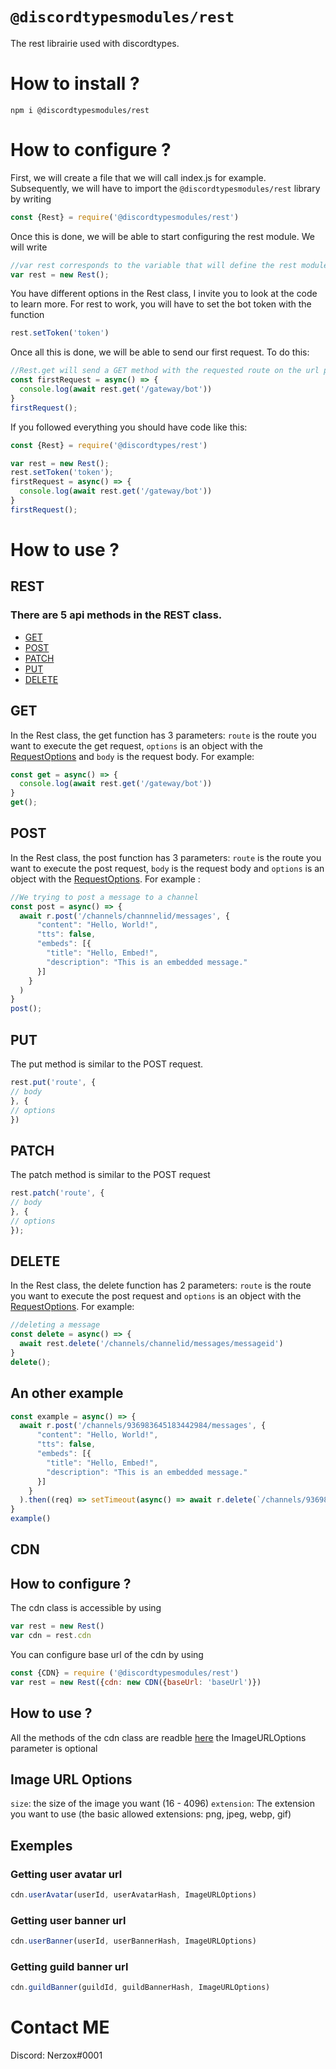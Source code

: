 # `@discordtypesmodules/rest`

The rest librairie used with discordtypes.

# How to install ?

```npm i @discordtypesmodules/rest```

# How to configure ?

First, we will create a file that we will call index.js for example. Subsequently, we will have to import the ```@discordtypesmodules/rest``` library by writing 
```js
const {Rest} = require('@discordtypesmodules/rest')
```
Once this is done, we will be able to start configuring the rest module. We will write 
```js
//var rest corresponds to the variable that will define the rest module
var rest = new Rest();
```
You have different options in the Rest class, I invite you to look at the code to learn more.
For rest to work, you will have to set the bot token with the function 
```js
rest.setToken('token')
```
Once all this is done, we will be able to send our first request. To do this:
```js
//Rest.get will send a GET method with the requested route on the url passed in the api option on the Rest class options. By default the url is https://discord.com/api/v9
const firstRequest = async() => {
  console.log(await rest.get('/gateway/bot'))
}
firstRequest();
```

If you followed everything you should have code like this: 
```js
const {Rest} = require('@discordtypes/rest')

var rest = new Rest();
rest.setToken('token');
firstRequest = async() => {
  console.log(await rest.get('/gateway/bot'))
}
firstRequest();
```

# How to use ?

## REST

### There are 5 api methods in the REST class.

- <a href="README.md#get">GET</a>
- <a href="README.md#post">POST</a>
- <a href="README.md#patch">PATCH</a>
- <a href="README.md#put">PUT</a>
- <a href="README.md#delete">DELETE</a>

## GET
In the Rest class, the get function has 3 parameters: ```route``` is the route you want to execute the get request, ```options``` is an object with the [RequestOptions](rest/Rest.ts) and ```body``` is the request body.
For example:
```js
const get = async() => {
  console.log(await rest.get('/gateway/bot'))
}
get();
```

## POST
In the Rest class, the post function has 3 parameters: ```route``` is the route you want to execute the post request, ```body``` is the request body and ```options``` is an object with the [RequestOptions](rest/Rest.ts).
For example :
```js
//We trying to post a message to a channel
const post = async() => {
  await r.post('/channels/channnelid/messages', {
      "content": "Hello, World!",
      "tts": false,
      "embeds": [{
        "title": "Hello, Embed!",
        "description": "This is an embedded message."
      }]
    }
  )
}
post();
```

## PUT
The put method is similar to the POST request.
```js
rest.put('route', {
// body
}, {
// options
})
```

## PATCH
The patch method is similar to the POST request
```js
rest.patch('route', {
// body
}, {
// options
});
```

## DELETE
In the Rest class, the delete function has 2 parameters: ```route``` is the route you want to execute the post request and ```options``` is an object with the [RequestOptions](rest/Rest.ts).
For example:
```js
//deleting a message
const delete = async() => {
  await rest.delete('/channels/channelid/messages/messageid')
}
delete();
```
## An other example
```js
const example = async() => {
  await r.post('/channels/936983645183442984/messages', {
      "content": "Hello, World!",
      "tts": false,
      "embeds": [{
        "title": "Hello, Embed!",
        "description": "This is an embedded message."
      }]
    }
  ).then((req) => setTimeout(async() => await r.delete(`/channels/936983645183442984/messages/${req.id}`), 15000))
}
example()
```

## CDN

## How to configure ?
The cdn class is accessible by using 
```js
var rest = new Rest()
var cdn = rest.cdn
```
You can configure base url of the cdn by using 
```js
const {CDN} = require ('@discordtypesmodules/rest')
var rest = new Rest({cdn: new CDN({baseUrl: 'baseUrl')})
```

## How to use ?

All the methods of the cdn class are readble [here](CDN.ts)
the ImageURLOptions parameter is optional

## Image URL Options

```size```: the size of the image you want (16 - 4096)
```extension```: The extension you want to use (the basic allowed extensions: png, jpeg, webp, gif) 

## Exemples

### Getting user avatar url
```js
cdn.userAvatar(userId, userAvatarHash, ImageURLOptions)
```

### Getting user banner url
```js
cdn.userBanner(userId, userBannerHash, ImageURLOptions)
```

### Getting guild banner url
```js
cdn.guildBanner(guildId, guildBannerHash, ImageURLOptions)
```

# Contact ME
Discord: Nerzox#0001
